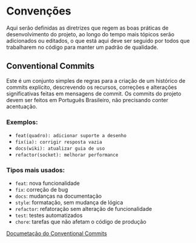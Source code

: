 # Convenções

Aqui serão definidas as diretrizes que regem as boas práticas de desenvolvimento do projeto, ao longo do tempo mais tópicos serão adicionados ou editados, o que está aqui deve ser seguido por todos que trabalharem no código para manter um padrão de qualidade.

## Conventional Commits

Este é um conjunto simples de regras para a criação de um histórico de commits explícito, descrevendo os recursos, correções e alterações significativas feitas em mensagens de commit. Os commits do projeto devem ser feitos em Português Brasileiro, não precisando conter acentuação.

### Exemplos:

- `feat(quadro): adicionar suporte a desenho`
- `fix(ia): corrigir resposta vazia`
- `docs(wiki): atualizar guia de uso`
- `refactor(socket): melhorar performance`

### Tipos mais usados:

- `feat`: nova funcionalidade
- `fix`: correção de bug
- `docs`: mudanças na documentação
- `style`: formatação, sem mudança de lógica
- `refactor`: refatoração sem alteração de funcionalidade
- `test`: testes automatizados
- `chore`: tarefas que não afetam o código de produção

<a href="https://www.conventionalcommits.org/pt-br/v1.0.0/" target="_blank">Documetação do Conventional Commits</a>
